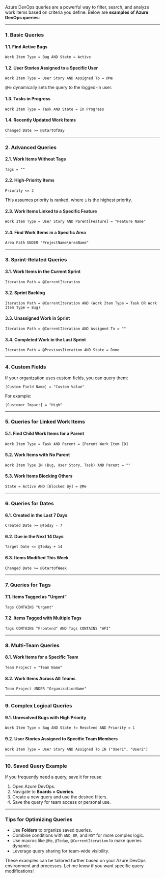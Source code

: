 Azure DevOps queries are a powerful way to filter, search, and analyze work items based on criteria you define. Below are **examples of Azure DevOps queries**:

---

### **1. Basic Queries**
#### **1.1. Find Active Bugs**
```plaintext
Work Item Type = Bug AND State = Active
```

#### **1.2. User Stories Assigned to a Specific User**
```plaintext
Work Item Type = User Story AND Assigned To = @Me
```
`@Me` dynamically sets the query to the logged-in user.

#### **1.3. Tasks in Progress**
```plaintext
Work Item Type = Task AND State = In Progress
```

#### **1.4. Recently Updated Work Items**
```plaintext
Changed Date >= @StartOfDay
```

---

### **2. Advanced Queries**
#### **2.1. Work Items Without Tags**
```plaintext
Tags = ""
```

#### **2.2. High-Priority Items**
```plaintext
Priority <= 2
```
This assumes priority is ranked, where `1` is the highest priority.

#### **2.3. Work Items Linked to a Specific Feature**
```plaintext
Work Item Type = User Story AND Parent[Feature] = "Feature Name"
```

#### **2.4. Find Work Items in a Specific Area**
```plaintext
Area Path UNDER "ProjectName\AreaName"
```

---

### **3. Sprint-Related Queries**
#### **3.1. Work Items in the Current Sprint**
```plaintext
Iteration Path = @CurrentIteration
```

#### **3.2. Sprint Backlog**
```plaintext
Iteration Path = @CurrentIteration AND (Work Item Type = Task OR Work Item Type = Bug)
```

#### **3.3. Unassigned Work in Sprint**
```plaintext
Iteration Path = @CurrentIteration AND Assigned To = ""
```

#### **3.4. Completed Work in the Last Sprint**
```plaintext
Iteration Path = @PreviousIteration AND State = Done
```

---

### **4. Custom Fields**
If your organization uses custom fields, you can query them:
```plaintext
[Custom Field Name] = "Custom Value"
```
For example:
```plaintext
[Customer Impact] = "High"
```

---

### **5. Queries for Linked Work Items**
#### **5.1. Find Child Work Items for a Parent**
```plaintext
Work Item Type = Task AND Parent = [Parent Work Item ID]
```

#### **5.2. Work Items with No Parent**
```plaintext
Work Item Type IN (Bug, User Story, Task) AND Parent = ""
```

#### **5.3. Work Items Blocking Others**
```plaintext
State = Active AND [Blocked By] = @Me
```

---

### **6. Queries for Dates**
#### **6.1. Created in the Last 7 Days**
```plaintext
Created Date >= @Today - 7
```

#### **6.2. Due in the Next 14 Days**
```plaintext
Target Date <= @Today + 14
```

#### **6.3. Items Modified This Week**
```plaintext
Changed Date >= @StartOfWeek
```

---

### **7. Queries for Tags**
#### **7.1. Items Tagged as "Urgent"**
```plaintext
Tags CONTAINS "Urgent"
```

#### **7.2. Items Tagged with Multiple Tags**
```plaintext
Tags CONTAINS "Frontend" AND Tags CONTAINS "API"
```

---

### **8. Multi-Team Queries**
#### **8.1. Work Items for a Specific Team**
```plaintext
Team Project = "Team Name"
```

#### **8.2. Work Items Across All Teams**
```plaintext
Team Project UNDER "OrganizationName"
```

---

### **9. Complex Logical Queries**
#### **9.1. Unresolved Bugs with High Priority**
```plaintext
Work Item Type = Bug AND State != Resolved AND Priority = 1
```

#### **9.2. User Stories Assigned to Specific Team Members**
```plaintext
Work Item Type = User Story AND Assigned To IN ("User1", "User2")
```

---

### **10. Saved Query Example**
If you frequently need a query, save it for reuse:
1. Open Azure DevOps.
2. Navigate to **Boards > Queries**.
3. Create a new query and use the desired filters.
4. Save the query for team access or personal use.

---

### **Tips for Optimizing Queries**
- Use **Folders** to organize saved queries.
- Combine conditions with `AND`, `OR`, and `NOT` for more complex logic.
- Use macros like `@Me`, `@Today`, `@CurrentIteration` to make queries dynamic.
- Leverage query sharing for team-wide visibility.

These examples can be tailored further based on your Azure DevOps environment and processes. Let me know if you want specific query modifications!
